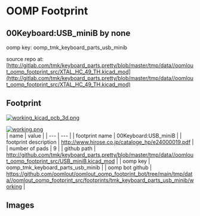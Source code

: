 # OOMP Footprint  
## 00Keyboard:USB_miniB  by none  
  
oomp key: oomp_tmk_keyboard_parts_usb_minib  
  
source repo at: [http://gitlab.com/tmk/keyboard_parts.pretty/blob/master/tmp/data//oomlout_oomp_footprint_src/XTAL_HC_49_TH.kicad_mod](http://gitlab.com/tmk/keyboard_parts.pretty/blob/master/tmp/data//oomlout_oomp_footprint_src/XTAL_HC_49_TH.kicad_mod)  
## Footprint  
  
[![working_kicad_pcb_3d.png](working_kicad_pcb_3d_600.png)](working_kicad_pcb_3d.png)  
  
[![working.png](working_600.png)](working.png)  
| name | value | 
| --- | --- | 
| footprint name | 00Keyboard:USB_miniB | 
| footprint description | http://www.hirose.co.jp/cataloge_hp/e24000019.pdf | 
| number of pads | 9 | 
| github path | http://github.com/tmk/keyboard_parts.pretty/blob/master/tmp/data//oomlout_oomp_footprint_src/USB_miniB.kicad_mod | 
| oomp key | oomp_tmk_keyboard_parts_usb_minib | 
| oomp bot github | https://github.com/oomlout/oomlout_oomp_footprint_bot/tree/main/tmp/data//oomlout_oomp_footprint_src/footprints/tmk_keyboard_parts_usb_minib/working | 
## Images  
